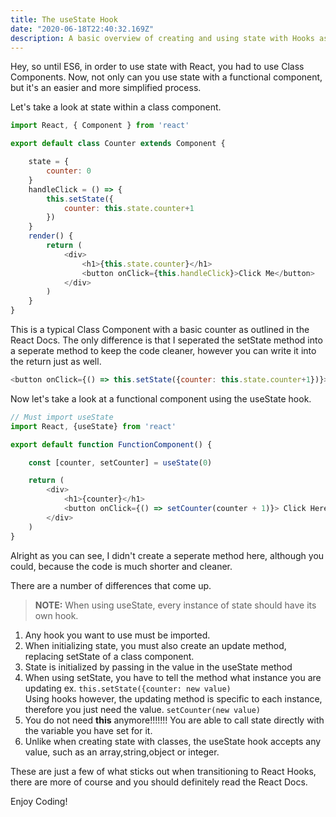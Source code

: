 ```yaml
---
title: The useState Hook
date: "2020-06-18T22:40:32.169Z"
description: A basic overview of creating and using state with Hooks as opposed to a Class Component. 
---
```


Hey, so until ES6, in order to use state with React, you had to use Class Components. Now, not only can you use state with a functional component, but it's an easier and more simplified process. 

Let's take a look at state within a class component. 

```js
import React, { Component } from 'react'

export default class Counter extends Component {

    state = {
        counter: 0
    }
    handleClick = () => {
        this.setState({
            counter: this.state.counter+1
        })
    }
    render() {
        return (
            <div>
                <h1>{this.state.counter}</h1>
                <button onClick={this.handleClick}>Click Me</button>
            </div>
        )
    }
}
```
This is a typical Class Component with a basic counter as outlined in the React Docs. The only difference is that I seperated the setState method into a seperate method to keep the code cleaner, however you can write it into the return just as well. 
```js
<button onClick={() => this.setState({counter: this.state.counter+1})}>Click Me</button>
```

Now let's take a look at a functional component using the useState hook.
```js
// Must import useState 
import React, {useState} from 'react'

export default function FunctionComponent() {

    const [counter, setCounter] = useState(0)

    return (
        <div>
            <h1>{counter}</h1>
            <button onClick={() => setCounter(counter + 1)}> Click Here</button>
        </div>
    )
}
```
Alright as you can see, I didn't create a seperate method here, although you could, because the code is much shorter and cleaner. 

There are a number of differences that come up. 

> **NOTE:** When using useState, every instance of state should have its own hook.

1. Any hook you want to use must be imported. 
2. When initializing state, you must also create an update method, replacing setState of a class component.
3. State is initialized by passing in the value in the useState method
4. When using setState, you have to tell the method what instance you are updating ex. 
`this.setState({counter: new value)`    
Using hooks however, the updating method is specific to each instance, therefore you just need the value.
`setCounter(new value)`
5. You do not need **this** anymore!!!!!!! You are able to call state directly with the variable you have set for it.
6. Unlike when creating state with classes, the useState hook accepts any value, such as an array,string,object or integer.

These are just a few of what sticks out when transitioning to React Hooks, there are more of course and you should definitely read the React Docs.

 Enjoy Coding!


